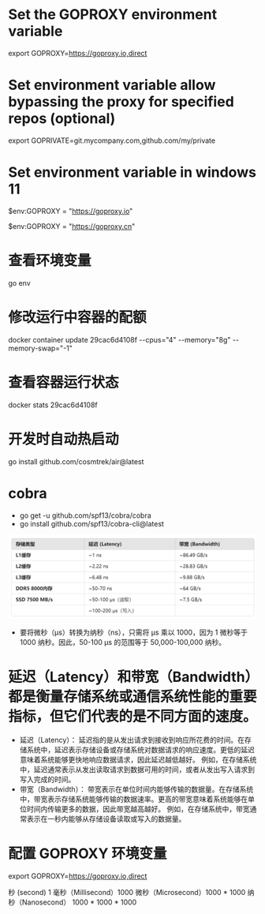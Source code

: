 # Set the GOPROXY environment variable

export GOPROXY=https://goproxy.io,direct

# Set environment variable allow bypassing the proxy for specified repos (optional)

export GOPRIVATE=git.mycompany.com,github.com/my/private

# Set environment variable in windows 11

$env:GOPROXY = "https://goproxy.io"

$env:GOPROXY = "https://goproxy.cn"

# 查看环境变量

go env

# 修改运行中容器的配额

docker container update 29cac6d4108f --cpus="4" --memory="8g" --memory-swap="-1"

# 查看容器运行状态

docker stats 29cac6d4108f

# 开发时自动热启动

go install github.com/cosmtrek/air@latest

# cobra

- go get -u github.com/spf13/cobra/cobra
- go install github.com/spf13/cobra-cli@latest

![alt text](image.png)

- 要将微秒（μs）转换为纳秒（ns），只需将 μs 乘以 1000，因为 1 微秒等于 1000 纳秒。因此，50-100 μs 的范围等于 50,000-100,000 纳秒。

# 延迟（Latency）和带宽（Bandwidth）都是衡量存储系统或通信系统性能的重要指标，但它们代表的是不同方面的速度。

- 延迟（Latency）：
  延迟指的是从发出请求到接收到响应所花费的时间。在存储系统中，延迟表示存储设备或存储系统对数据请求的响应速度。更低的延迟意味着系统能够更快地响应数据请求，因此延迟越低越好。
  例如，在存储系统中，延迟通常表示从发出读取请求到数据可用的时间，或者从发出写入请求到写入完成的时间。
- 带宽（Bandwidth）：
  带宽表示在单位时间内能够传输的数据量。在存储系统中，带宽表示存储系统能够传输的数据速率。更高的带宽意味着系统能够在单位时间内传输更多的数据，因此带宽越高越好。
  例如，在存储系统中，带宽通常表示在一秒内能够从存储设备读取或写入的数据量。

# 配置 GOPROXY 环境变量
export GOPROXY=https://goproxy.io,direct

秒 (second) 1
毫秒（Millisecond）1000
微秒（Microsecond）1000 * 1000
纳秒（Nanosecond） 1000 * 1000 * 1000